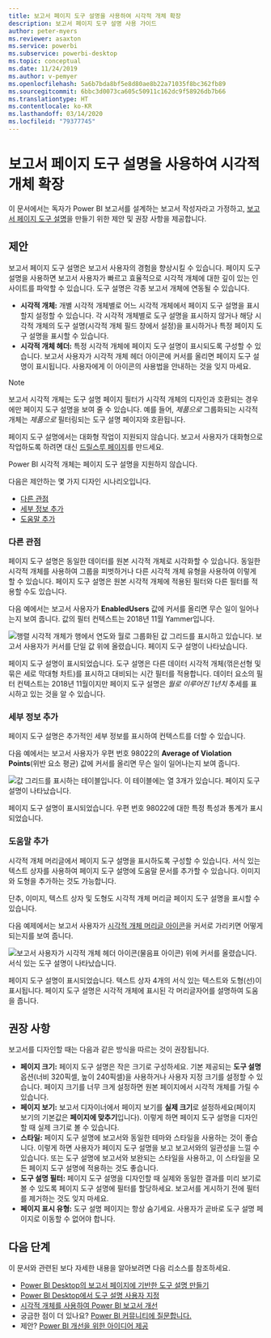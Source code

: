 ```yaml
---
title: 보고서 페이지 도구 설명을 사용하여 시각적 개체 확장
description: 보고서 페이지 도구 설명 사용 가이드
author: peter-myers
ms.reviewer: asaxton
ms.service: powerbi
ms.subservice: powerbi-desktop
ms.topic: conceptual
ms.date: 11/24/2019
ms.author: v-pemyer
ms.openlocfilehash: 5a6b7bda8bf5e8d80ae8b22a71035f8bc362fb89
ms.sourcegitcommit: 6bbc3d0073ca605c50911c162dc9f58926db7b66
ms.translationtype: HT
ms.contentlocale: ko-KR
ms.lasthandoff: 03/14/2020
ms.locfileid: "79377745"
---
```

# <a name="extend-visuals-with-report-page-tooltips"></a>보고서 페이지 도구 설명을 사용하여 시각적 개체 확장

이 문서에서는 독자가 Power BI 보고서를 설계하는 보고서 작성자라고 가정하고, [보고서 페이지 도구 설명](../desktop-tooltips.md)을 만들기 위한 제안 및 권장 사항을 제공합니다.

## <a name="suggestions"></a>제안

보고서 페이지 도구 설명은 보고서 사용자의 경험을 향상시킬 수 있습니다. 페이지 도구 설명을 사용하면 보고서 사용자가 빠르고 효율적으로 시각적 개체에 대한 깊이 있는 인사이트를 파악할 수 있습니다. 도구 설명은 각종 보고서 개체에 연동될 수 있습니다.

- **시각적 개체:** 개별 시각적 개체별로 어느 시각적 개체에서 페이지 도구 설명을 표시할지 설정할 수 있습니다. 각 시각적 개체별로 도구 설명을 표시하지 않거나 해당 시각적 개체의 도구 설명(시각적 개체 필드 창에서 설정)을 표시하거나 특정 페이지 도구 설명을 표시할 수 있습니다.
- **시각적 개체 헤더:** 특정 시각적 개체에 페이지 도구 설명이 표시되도록 구성할 수 있습니다. 보고서 사용자가 시각적 개체 헤더 아이콘에 커서를 올리면 페이지 도구 설명이 표시됩니다. 사용자에게 이 아이콘의 사용법을 안내하는 것을 잊지 마세요.

> [!NOTE]
> 보고서 시각적 개체는 도구 설명 페이지 필터가 시각적 개체의 디자인과 호환되는 경우에만 페이지 도구 설명을 보여 줄 수 있습니다. 예를 들어, _제품으로_ 그룹화되는 시각적 개체는 _제품으로_ 필터링되는 도구 설명 페이지와 호환됩니다.
>
> 페이지 도구 설명에서는 대화형 작업이 지원되지 않습니다. 보고서 사용자가 대화형으로 작업하도록 하려면 대신 [드릴스루 페이지](../desktop-drillthrough.md)를 만드세요.
>
> Power BI 시각적 개체는 페이지 도구 설명을 지원하지 않습니다.

다음은 제안하는 몇 가지 디자인 시나리오입니다.

- [다른 관점](#different-perspective)
- [세부 정보 추가](#add-detail)
- [도움말 추가](#add-help)

### <a name="different-perspective"></a>다른 관점

페이지 도구 설명은 동일한 데이터를 원본 시각적 개체로 시각화할 수 있습니다. 동일한 시각적 개체를 사용하여 그룹을 피벗하거나 다른 시각적 개체 유형을 사용하여 이렇게 할 수 있습니다. 페이지 도구 설명은 원본 시각적 개체에 적용된 필터와 다른 필터를 적용할 수도 있습니다.

다음 예에서는 보고서 사용자가 **EnabledUsers** 값에 커서를 올리면 무슨 일이 일어나는지 보여 줍니다. 값의 필터 컨텍스트는 2018년 11월 Yammer입니다.

![행렬 시각적 개체가 행에서 연도와 월로 그룹화된 값 그리드를 표시하고 있습니다. 보고서 사용자가 커서를 단일 값 위에 올렸습니다. 페이지 도구 설명이 나타났습니다.](media/report-page-tooltips/suggestion-different-perspective.png)

페이지 도구 설명이 표시되었습니다. 도구 설명은 다른 데이터 시각적 개체(꺾은선형 및 묶은 세로 막대형 차트)를 표시하고 대비되는 시간 필터를 적용합니다. 데이터 요소의 필터 컨텍스트는 2018년 11월이지만 페이지 도구 설명은 _월로 이루어진 1년치_ 추세를 표시하고 있는 것을 알 수 있습니다.

### <a name="add-detail"></a>세부 정보 추가

페이지 도구 설명은 추가적인 세부 정보를 표시하여 컨텍스트를 더할 수 있습니다.

다음 예에서는 보고서 사용자가 우편 번호 98022의 **Average of Violation Points**(위반 요소 평균) 값에 커서를 올리면 무슨 일이 일어나는지 보여 줍니다.

![값 그리드를 표시하는 테이블입니다. 이 테이블에는 열 3개가 있습니다. 페이지 도구 설명이 나타났습니다.](media/report-page-tooltips/suggestion-add-details.png)

페이지 도구 설명이 표시되었습니다. 우편 번호 98022에 대한 특정 특성과 통계가 표시되었습니다.

### <a name="add-help"></a>도움말 추가

시각적 개체 머리글에서 페이지 도구 설명을 표시하도록 구성할 수 있습니다. 서식 있는 텍스트 상자를 사용하여 페이지 도구 설명에 도움말 문서를 추가할 수 있습니다. 이미지와 도형을 추가하는 것도 가능합니다.

단추, 이미지, 텍스트 상자 및 도형도 시각적 개체 머리글 페이지 도구 설명을 표시할 수 있습니다.

다음 예제에서는 보고서 사용자가 [시각적 개체 머리글 아이콘](../desktop-visual-elements-for-reports.md)을 커서로 가리키면 어떻게 되는지를 보여 줍니다.

![보고서 사용자가 시각적 개체 헤더 아이콘(물음표 아이콘) 위에 커서를 올렸습니다. 서식 있는 도구 설명이 나타났습니다.](media/report-page-tooltips/suggestion-add-help.png)

페이지 도구 설명이 표시되었습니다. 텍스트 상자 4개의 서식 있는 텍스트와 도형(선)이 표시됩니다. 페이지 도구 설명은 시각적 개체에 표시된 각 머리글자어를 설명하여 도움을 줍니다.

## <a name="recommendations"></a>권장 사항

보고서를 디자인할 때는 다음과 같은 방식을 따르는 것이 권장됩니다.

- **페이지 크기:** 페이지 도구 설명은 작은 크기로 구성하세요. 기본 제공되는 **도구 설명** 옵션(너비 320픽셀, 높이 240픽셀)을 사용하거나 사용자 지정 크기를 설정할 수 있습니다. 페이지 크기를 너무 크게 설정하면 원본 페이지에서 시각적 개체를 가릴 수 있습니다.
- **페이지 보기:** 보고서 디자이너에서 페이지 보기를 **실제 크기**로 설정하세요(페이지 보기의 기본값은 **페이지에 맞추기**입니다). 이렇게 하면 페이지 도구 설명을 디자인할 때 실제 크기로 볼 수 있습니다.
- **스타일:** 페이지 도구 설명에 보고서와 동일한 테마와 스타일을 사용하는 것이 좋습니다. 이렇게 하면 사용자가 페이지 도구 설명을 보고 보고서와의 일관성을 느낄 수 있습니다. 또는 도구 설명에 보고서와 보완되는 스타일을 사용하고, 이 스타일을 모든 페이지 도구 설명에 적용하는 것도 좋습니다.
- **도구 설명 필터:** 페이지 도구 설명을 디자인할 때 실제와 동일한 결과를 미리 보기로 볼 수 있도록 페이지 도구 설명에 필터를 할당하세요. 보고서를 게시하기 전에 필터를 제거하는 것도 잊지 마세요.
- **페이지 표시 유형:** 도구 설명 페이지는 항상 숨기세요. 사용자가 곧바로 도구 설명 페이지로 이동할 수 없어야 합니다.

## <a name="next-steps"></a>다음 단계

이 문서와 관련된 보다 자세한 내용을 알아보려면 다음 리소스를 참조하세요.

- [Power BI Desktop의 보고서 페이지에 기반한 도구 설명 만들기](../desktop-tooltips.md)
- [Power BI Desktop에서 도구 설명 사용자 지정](../desktop-custom-tooltips.md)
- [시각적 개체를 사용하여 Power BI 보고서 개선](../desktop-visual-elements-for-reports.md)
- 궁금한 점이 더 있나요? [Power BI 커뮤니티에 질문합니다.](https://community.powerbi.com/)
- 제안? [Power BI 개선을 위한 아이디어 제공](https://ideas.powerbi.com/)

